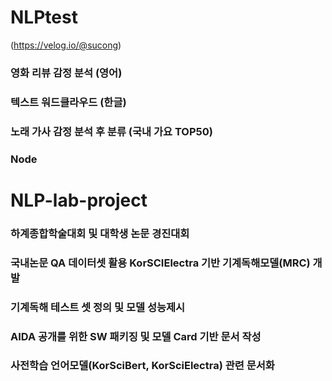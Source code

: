 # NLPtest
(https://velog.io/@sucong)

### 영화 리뷰 감정 분석 (영어)
### 텍스트 워드클라우드 (한글)
### 노래 가사 감정 분석 후 분류 (국내 가요 TOP50)
### Node 

# NLP-lab-project

### 하계종합학술대회 및 대학생 논문 경진대회
### 국내논문 QA 데이터셋 활용 KorSCIElectra 기반 기계독해모델(MRC) 개발
### 기계독해 테스트 셋 정의 및 모델 성능제시
### AIDA 공개를 위한 SW 패키징 및 모델 Card 기반 문서 작성
### 사전학습 언어모델(KorSciBert, KorSciElectra) 관련 문서화
